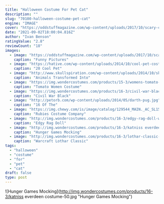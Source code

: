 ```yaml
---
title: "Halloween Costume For Pet Cat"
description: ""
slug: "70100-halloween-costume-pet-cat"
engine: "IMAGE"
cover: "https://oddstuffmagazine.com/wp-content/uploads/2017/10/scary-cat-costume-650x688.jpg"
date: "2021-09-02T18:00:04.816Z"
author: "Ivan Benson"
ratingValue: "2.8"
reviewCount: "18"
images:
  - image: "https://oddstuffmagazine.com/wp-content/uploads/2017/10/scary-cat-costume-650x688.jpg"
    caption: "Funny Pictures"
  - image: "https://hative.com/wp-content/uploads/2014/10/cool-pet-costumes/10-cool-pet-costumes.jpg"
    caption: "20 Cool Pet"
  - image: "http://www.skullspiration.com/wp-content/uploads/2014/10/skeleton-painted-cat.png"
    caption: "Animals Transformed Into"
  - image: "https://img.wondercostumes.com/products/15-3/womens-tomato-costume.jpg"
    caption: "Tomato Women Costume"
  - image: "https://img.wondercostumes.com/products/16-3/civil-war-black-panther-boys-costume.jpg"
    caption: "Civil War Black"
  - image: "http://petorb.com/wp-content/uploads/2014/05/darth-pug.jpg"
    caption: "16 Of The"
  - image: "https://img.chewy.com/is/image/catalog/129544_MAIN._AC_SL1500_V1539209364_.jpg"
    caption: "Rubies Costume Company"
  - image: "http://img.wondercostumes.com/products/16-3/edgy-rag-doll-womens-costume.jpg"
    caption: "Edgy Rag Doll"
  - image: "http://img.wondercostumes.com/products/16-3/katniss everdeen costume-50.jpg"
    caption: "Hunger Games Mocking"
  - image: "http://img.wondercostumes.com/products/16-3/lothar-classic-muscle-adult-costume.jpg"
    caption: "Warcraft Lothar Classic"
tags:
  - "halloween"
  - "costume"
  - "for"
  - "pet"
  - "cat"
draft: false
type: post
---
```



![Hunger Games Mocking](http://img.wondercostumes.com/products/16-3/katniss everdeen costume-50.jpg "Hunger Games Mocking")


<!--inArticleAds-->

<!--galleryOne-->


<!--inArticleAds-->

<!--galleryTwo-->


<!--galleryThree-->

